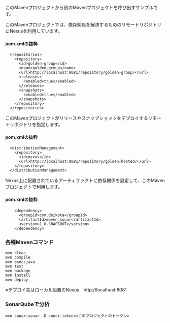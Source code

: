 このMavenプロジェクトから別のMavenプロジェクトを呼び出すサンプルです。

このMavenプロジェクトでは、依存関係を解決するためのリモートリポジトリにNexusを利用しています。
#### pom.xmlの抜粋
```
  <repositories>
    <repository>
      <id>golden-group</id>
      <name>golden-group</name>
      <url>http://localhost:8081/repository/golden-group/</url>
      <releases>
        <enabled>true</enabled>
      </releases>
      <snapshots>
        <enabled>true</enabled>
      </snapshots>
    </repository>
  </repositories>
```

このMavenプロジェクトがリリースやスナップショットをデプロイするリモートリポジトリを指定します。
#### pom.xmlの抜粋
```
  <distributionManagement>
    <repository>
	  <id>nexus</id>
	  <url>http://localhost:8081/repository/golden-hosted/</url>
	</repository>
  </distributionManagement>
```

Nexus上に配置されているアーティファクトに依存関係を設定して、このMavenプロジェクトで利用します。
#### pom.xmlの抜粋
```
    <dependency>
      <groupId>com.doikota</groupId>
      <artifactId>maven_sonar</artifactId>
      <version>1.0-SNAPSHOT</version>
    </dependency>
```

### 各種Mavenコマンド
```
mvn clean
mvn compile
mvn exec:java
mvn test
mvn package
mvn install
mvn deploy
```
※デプロイ先はローカル設置のNexus　http://localhost:8081

### SonarQubeで分析
```
mvn sonar:sonar -D sonar.token=<このプロジェクトのトークン>
```
